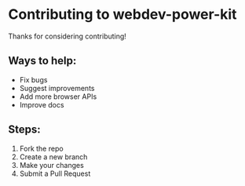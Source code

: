 # Contributing to webdev-power-kit

Thanks for considering contributing!

## Ways to help:
- Fix bugs
- Suggest improvements
- Add more browser APIs
- Improve docs

## Steps:
1. Fork the repo
2. Create a new branch
3. Make your changes
4. Submit a Pull Request
